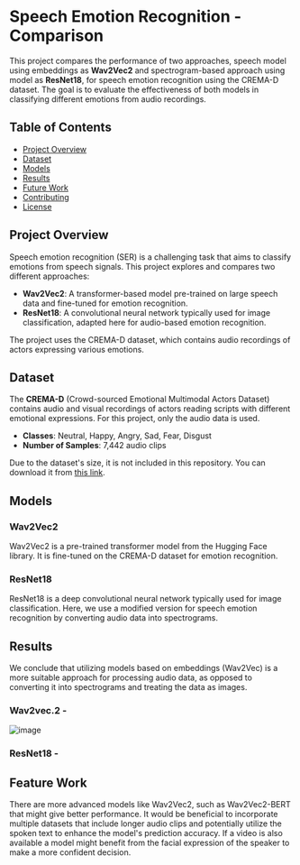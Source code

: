 # Speech Emotion Recognition - Comparison
This project compares the performance of two approaches, speech model using embeddings as **Wav2Vec2** and spectrogram-based approach using model as **ResNet18**, for speech emotion recognition using the CREMA-D dataset. The goal is to evaluate the effectiveness of both models in classifying different emotions from audio recordings.

## Table of Contents
- [Project Overview](#project-overview)
- [Dataset](#dataset)
- [Models](#models)
- [Results](#results)
- [Future Work](#future-work)
- [Contributing](#contributing)
- [License](#license)

## Project Overview

Speech emotion recognition (SER) is a challenging task that aims to classify emotions from speech signals. This project explores and compares two different approaches:
- **Wav2Vec2**: A transformer-based model pre-trained on large speech data and fine-tuned for emotion recognition.
- **ResNet18**: A convolutional neural network typically used for image classification, adapted here for audio-based emotion recognition.

The project uses the CREMA-D dataset, which contains audio recordings of actors expressing various emotions.

## Dataset

The **CREMA-D** (Crowd-sourced Emotional Multimodal Actors Dataset) contains audio and visual recordings of actors reading scripts with different emotional expressions. For this project, only the audio data is used.

- **Classes**: Neutral, Happy, Angry, Sad, Fear, Disgust
- **Number of Samples**: 7,442 audio clips

Due to the dataset's size, it is not included in this repository. You can download it from [this link](https://github.com/CheyneyComputerScience/CREMA-D).

## Models

### Wav2Vec2
Wav2Vec2 is a pre-trained transformer model from the Hugging Face library. It is fine-tuned on the CREMA-D dataset for emotion recognition.

### ResNet18
ResNet18 is a deep convolutional neural network typically used for image classification. Here, we use a modified version for speech emotion recognition by converting audio data into spectrograms.

## Results

We conclude that utilizing models based on embeddings (Wav2Vec) is a more suitable approach for processing audio data, as opposed to converting it into spectrograms and treating the data as images.

### Wav2vec.2 -

![image](https://github.com/user-attachments/assets/7691216e-6c1c-4269-acc9-4af4801af1a7)

### ResNet18 -


## Feature Work

There are more advanced models like Wav2Vec2, such as Wav2Vec2-BERT that might give better performance.
It would be beneficial to incorporate multiple datasets that include longer audio clips and potentially utilize the spoken text to enhance the model's prediction accuracy.
If a video is also available a model might benefit from the facial expression of the speaker to make a more confident decision.



